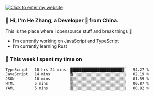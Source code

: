 [![Click to enter my website](https://github.com/zh30/zh30/assets/7930156/296bb9cd-4f46-46cd-bafa-863948241503)](https://zhanghe.dev) 

### 👋 Hi, I'm He Zhang, a Developer 🚀 from China.

This is the place where I opensource stuff and break things :rofl:

- I’m currently working on JavaScript and TypeScript
- I’m currently learning Rust

### 💪 This week I spent my time on

<!--START_SECTION:waka-->

```txt
TypeScript   10 hrs 24 mins  ███████████████████████▓░   94.27 %
JavaScript   14 mins         ▓░░░░░░░░░░░░░░░░░░░░░░░░   02.19 %
JSON         10 mins         ▒░░░░░░░░░░░░░░░░░░░░░░░░   01.59 %
HTML         5 mins          ▒░░░░░░░░░░░░░░░░░░░░░░░░   00.87 %
YAML         5 mins          ▒░░░░░░░░░░░░░░░░░░░░░░░░   00.82 %
```

<!--END_SECTION:waka-->
